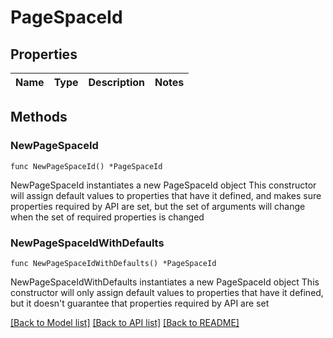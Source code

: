 # PageSpaceId

## Properties

Name | Type | Description | Notes
------------ | ------------- | ------------- | -------------

## Methods

### NewPageSpaceId

`func NewPageSpaceId() *PageSpaceId`

NewPageSpaceId instantiates a new PageSpaceId object
This constructor will assign default values to properties that have it defined,
and makes sure properties required by API are set, but the set of arguments
will change when the set of required properties is changed

### NewPageSpaceIdWithDefaults

`func NewPageSpaceIdWithDefaults() *PageSpaceId`

NewPageSpaceIdWithDefaults instantiates a new PageSpaceId object
This constructor will only assign default values to properties that have it defined,
but it doesn't guarantee that properties required by API are set


[[Back to Model list]](../README.md#documentation-for-models) [[Back to API list]](../README.md#documentation-for-api-endpoints) [[Back to README]](../README.md)


